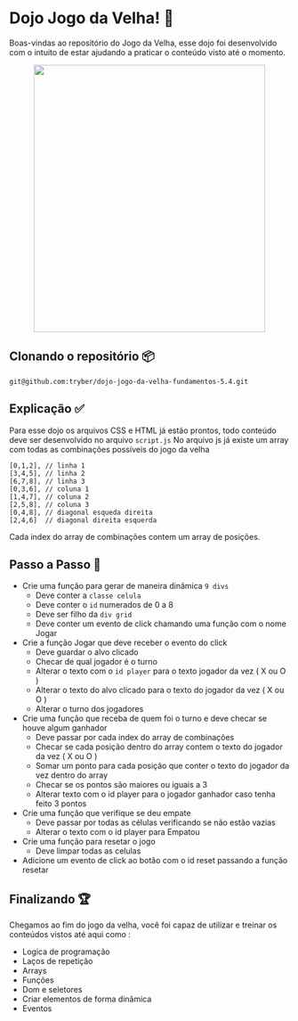 # Dojo Jogo da Velha! :older_woman:

Boas-vindas ao repositório do Jogo da Velha, esse dojo foi desenvolvido com o intuito de estar ajudando a praticar o conteúdo visto até o momento. 

<center><img src="https://media1.giphy.com/media/6sS1G3MoTdQG8ol0Jd/giphy.gif?cid=790b7611e8a601e2d915b04089fefaf71fbf5f37b842736a&rid=giphy.gif&ct=g" width="416" height="480" ></img></center>

## Clonando o repositório :package:

```git@github.com:tryber/dojo-jogo-da-velha-fundamentos-5.4.git```

## Explicação :white_check_mark:

Para esse dojo os arquivos CSS e HTML já estão prontos, todo conteúdo deve ser desenvolvido no arquivo `script.js`
No arquivo js já existe um array com todas as combinações possíveis do jogo da velha

    [0,1,2], // linha 1
    [3,4,5], // linha 2
    [6,7,8], // linha 3
    [0,3,6], // coluna 1
    [1,4,7], // coluna 2
    [2,5,8], // coluna 3
    [0,4,8], // diagonal esqueda direita
    [2,4,6]  // diagonal direita esquerda

Cada index do array de combinações contem um array de posições.

## Passo a Passo :runner:

 - Crie uma função para gerar de maneira dinâmica `9 divs`
	- Deve conter a `classe celula`
	- Deve conter o `id` numerados de 0 a 8
	- Deve ser filho da `div grid`
	- Deve conter um evento de click chamando uma função com o nome Jogar
-	Crie a função Jogar que deve receber o evento do click
	- Deve guardar o alvo clicado
	- Checar de qual jogador é o turno 
	- Alterar o texto com o `id player` para o texto jogador da vez ( X ou O )
	- Alterar o texto do alvo clicado para o texto do jogador da vez ( X ou O )
	-  Alterar o turno dos jogadores
- Crie uma função que receba de quem foi o turno e deve checar se houve algum ganhador
	- Deve passar por cada index do array de combinações
	- Checar se cada posição dentro do array contem o texto do jogador da vez ( X ou O )
	- Somar um ponto para cada posição que conter o texto do jogador da vez dentro do array
	- Checar se os pontos são maiores ou iguais a 3
	- Alterar texto com o id player para o jogador ganhador caso tenha feito 3 pontos
- Crie uma função que verifique se deu empate
	- Deve passar por todas as células verificando se não estão vazias
	- Alterar o texto com o id player para Empatou
-	Crie uma função para resetar o jogo
	- Deve limpar todas as celulas 
- Adicione um evento de click ao botão com o id reset passando a função resetar 

## Finalizando :trophy:
Chegamos ao fim do jogo da velha, você foi capaz de utilizar e treinar os conteúdos vistos até aqui como :
  - Logica de programação
 - Laços de repetição
 - Arrays
 - Funções 
 - Dom e seletores
 - Criar elementos de forma dinâmica 
 - Eventos

